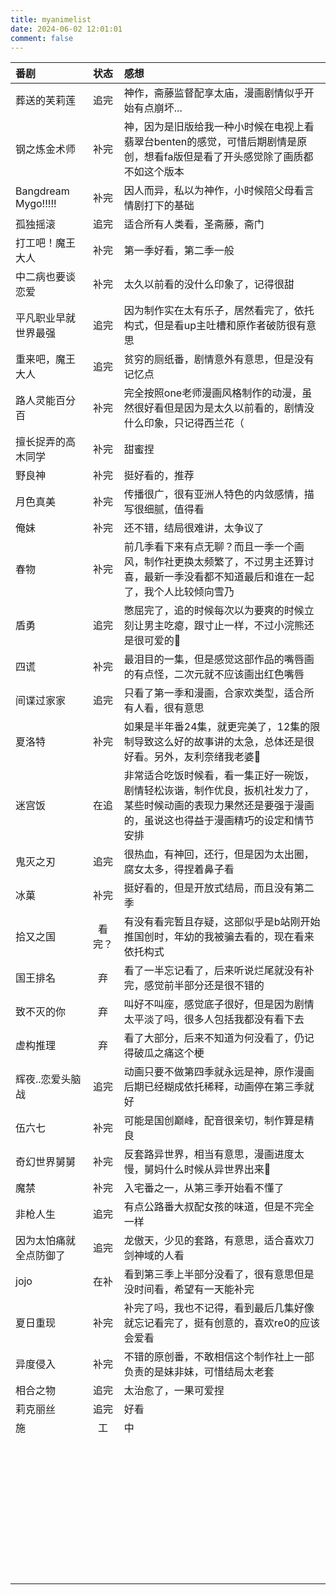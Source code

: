 ```yaml
---
title: myanimelist
date: 2024-06-02 12:01:01
comment: false
---
```

| 番剧        |        状态 |      感想     |
| :---        |    :----:   |  :---         |
| 葬送的芙莉莲|追完|神作，斋藤监督配享太庙，漫画剧情似乎开始有点崩坏...|
|钢之炼金术师|补完|神，因为是旧版给我一种小时候在电视上看翡翠台benten的感觉，可惜后期剧情是原创，想看fa版但是看了开头感觉除了画质都不如这个版本|
|Bangdream Mygo!!!!!|补完|因人而异，私以为神作，小时候陪父母看言情剧打下的基础|
|孤独摇滚|追完|适合所有人类看，圣斋藤，斋门|
|打工吧！魔王大人|补完|第一季好看，第二季一般|
|中二病也要谈恋爱|补完|太久以前看的没什么印象了，记得很甜|
|平凡职业早就世界最强|追完|因为制作实在太有乐子，居然看完了，依托构式，但是看up主吐槽和原作者破防很有意思|
|重来吧，魔王大人|追完|贫穷的厕纸番，剧情意外有意思，但是没有记忆点|
|路人灵能百分百|补完|完全按照one老师漫画风格制作的动漫，虽然很好看但是因为是太久以前看的，剧情没什么印象，只记得西兰花（|
|擅长捉弄的高木同学|补完|甜蜜捏|
|野良神|补完|挺好看的，推荐|
|月色真美|补完|传播很广，很有亚洲人特色的内敛感情，描写很细腻，值得看|
|俺妹|补完|还不错，结局很难讲，太争议了|
|春物|补完|前几季看下来有点无聊？而且一季一个画风，制作社更换太频繁了，不过男主还算讨喜，最新一季没看都不知道最后和谁在一起了，我个人比较倾向雪乃|
|盾勇|追完|憋屈完了，追的时候每次以为要爽的时候立刻让男主吃瘪，跟寸止一样，不过小浣熊还是很可爱的🥰|
|四谎|补完|最泪目的一集，但是感觉这部作品的嘴唇画的有点怪，二次元就不应该画出红色嘴唇|
|间谍过家家|追完|只看了第一季和漫画，合家欢类型，适合所有人看，很有意思|
|夏洛特|补完|如果是半年番24集，就更完美了，12集的限制导致这么好的故事讲的太急，总体还是很好看。另外，友利奈绪我老婆🥰|
|迷宫饭|在追|非常适合吃饭时候看，看一集正好一碗饭，剧情轻松诙谐，制作优良，扳机社发力了，某些时候动画的表现力果然还是要强于漫画的，虽说这也得益于漫画精巧的设定和情节安排|
|鬼灭之刃|追完|很热血，有神回，还行，但是因为太出圈，腐女太多，得捏着鼻子看|
|冰菓|补完|挺好看的，但是开放式结局，而且没有第二季|
|拾又之国|看完？|有没有看完暂且存疑，这部似乎是b站刚开始推国创时，年幼的我被骗去看的，现在看来依托构式|
|国王排名|弃|看了一半忘记看了，后来听说烂尾就没有补完，感觉前半部分还是很不错的|
|致不灭的你|弃|叫好不叫座，感觉底子很好，但是因为剧情太平淡了吗，很多人包括我都没有看下去|
|虚构推理|弃|看了大部分，后来不知道为何没看了，仍记得破瓜之痛这个梗|
|辉夜..恋爱头脑战|追完|动画只要不做第四季就永远是神，原作漫画后期已经糊成依托稀释，动画停在第三季就好|
|伍六七|补完|可能是国创巅峰，配音很亲切，制作算是精良|
|奇幻世界舅舅|补完|反套路异世界，相当有意思，漫画进度太慢，舅妈什么时候从异世界出来🥲|
|魔禁|补完|入宅番之一，从第三季开始看不懂了|
|非枪人生|追完|有点公路番大叔配女孩的味道，但是不完全一样|
|因为太怕痛就全点防御了|追完|龙傲天，少见的套路，有意思，适合喜欢刀剑神域的人看|
|jojo|在补|看到第三季上半部分没看了，很有意思但是没时间看，希望有一天能补完|
|夏日重现|补完|补完了吗，我也不记得，看到最后几集好像就忘记看完了，挺有创意的，喜欢re0的应该会爱看|
|异度侵入|补完|不错的原创番，不敢相信这个制作社上一部负责的是妹非妹，可惜结局太老套|
|相合之物|追完|太治愈了，一果可爱捏|
|莉克丽丝|追完|好看|
|施|工|中|
||||
||||
||||
||||
||||
||||
||||
||||
||||
||||
||||
||||
||||
||||
||||
||||
||||
||||
||||
||||
||||
||||
||||
||||
||||
||||
||||
||||
||||
||||
||||
||||
||||
||||
||||
||||
||||
||||
||||